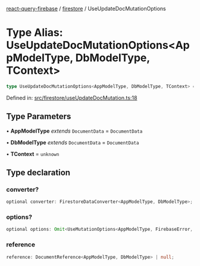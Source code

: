 [react-query-firebase](../../modules.md) / [firestore](../index.md) / UseUpdateDocMutationOptions

# Type Alias: UseUpdateDocMutationOptions\<AppModelType, DbModelType, TContext\>

```ts
type UseUpdateDocMutationOptions<AppModelType, DbModelType, TContext> = object;
```

Defined in: [src/firestore/useUpdateDocMutation.ts:18](https://github.com/vpishuk/react-query-firebase/blob/1065ddd51f4c3a46c2f6510c1cc51259a3705cc2/src/firestore/useUpdateDocMutation.ts#L18)

## Type Parameters

• **AppModelType** *extends* `DocumentData` = `DocumentData`

• **DbModelType** *extends* `DocumentData` = `DocumentData`

• **TContext** = `unknown`

## Type declaration

### converter?

```ts
optional converter: FirestoreDataConverter<AppModelType, DbModelType>;
```

### options?

```ts
optional options: Omit<UseMutationOptions<AppModelType, FirebaseError, UseUpdateDocMutationValues<DbModelType>, TContext>, "mutationFn" | "mutationKey">;
```

### reference

```ts
reference: DocumentReference<AppModelType, DbModelType> | null;
```
